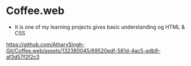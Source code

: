 # Coffee.web
 - It is one of my learning projects gives basic understanding og HTML & CSS


https://github.com/AtharvSingh-Git/Coffee.web/assets/132380045/69520edf-581d-4ac5-adb9-af3d57f2f2c3

